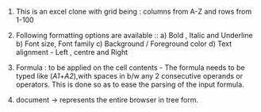 1. This is an excel clone with  grid being : columns from A-Z and rows from 1-100

2. Following formatting options are available ::
a) Bold , Italic and Underline
b) Font size, Font family
c) Background / Foreground color
d) Text alignment - Left , centre and Right

3. Formula : to be applied on the cell contents - The formula needs to be typed like (_A1_+_A2_),with spaces in b/w any 2 consecutive operands or operators. This is done so as to ease the parsing of the input formula.

4. document -> represents the entire browser in tree form.